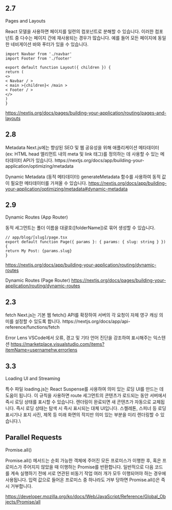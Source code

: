 <h2>2.7</h2>

Pages and Layouts

React 모델을 사용하면 페이지를 일련의 컴포넌트로 분해할 수 있습니다. 이러한 컴포넌트 중 다수는 페이지 간에 재사용되는 경우가 많습니다.
예를 들어 모든 페이지에 동일한 네비게이션 바와 푸터가 있을 수 있습니다.
```
import Navbar from './navbar'
import Footer from './footer'

export default function Layout({ children }) {
return (
<>
< Navbar / >
< main >{children}< /main >
< Footer / >
</>
)
}
```
https://nextjs.org/docs/pages/building-your-application/routing/pages-and-layouts

<h2>2.8</h2>
Metadata
Next.js에는 향상된 SEO 및 웹 공유성을 위해 애플리케이션 메타데이터(ex: HTML head 엘리먼트 내의 meta 및 link 태그)를 정의하는 데 사용할 수 있는 메타데이터 API가 있습니다.
https://nextjs.org/docs/app/building-your-application/optimizing/metadata

Dynamic Metadata (동적 메타데이터)
generateMetadata 함수를 사용하여 동적 값이 필요한 메타데이터를 가져올 수 있습니다.
https://nextjs.org/docs/app/building-your-application/optimizing/metadata#dynamic-metadata
<h2>2.9</h2>
Dynamic Routes (App Router)

동적 세그먼트는 폴더 이름을 대괄호([folderName])로 묶어 생성할 수 있습니다.
```
// app/blog/[slug]/page.tsx
export default function Page({ params }: { params: { slug: string } }) {
return My Post: {params.slug}
}
```
https://nextjs.org/docs/app/building-your-application/routing/dynamic-routes

Dynamic Routes (Page Router)
https://nextjs.org/docs/pages/building-your-application/routing/dynamic-routes


<h2>2.3</h2>
fetch
Next.js는 기본 웹 fetch() API를 확장하여 서버의 각 요청이 자체 영구 캐싱 의미를 설정할 수 있도록 합니다.
https://nextjs.org/docs/app/api-reference/functions/fetch

Error Lens
VSCode에서 오류, 경고 및 기타 언어 진단을 강조하여 표시해주는 익스텐션
https://marketplace.visualstudio.com/items?itemName=usernamehw.errorlens
<h2>3.3</h2>
Loading UI and Streaming

특수 파일 loading.js는 React Suspense를 사용하여 의미 있는 로딩 UI를 만드는 데 도움이 됩니다.
이 규칙을 사용하면 route 세그먼트의 콘텐츠가 로드되는 동안 서버에서 즉시 로딩 상태를 표시할 수 있습니다. 렌더링이 완료되면 새 콘텐츠가 자동으로 교체됩니다.
즉시 로딩 상태는 탐색 시 즉시 표시되는 대체 UI입니다. 스켈레톤, 스피너 등 로딩 표시기나 표지 사진, 제목 등 미래 화면의 작지만 의미 있는 부분을 미리 렌더링할 수 있습니다.\

<h2>Parallel Requests</h2>
Promise.all()

Promise.all() 메서드는 순회 가능한 객체에 주어진 모든 프로미스가 이행한 후, 혹은 프로미스가 주어지지 않았을 때 이행하는 Promise를 반환합니다.
일반적으로 다음 코드를 계속 실행하기 전에 서로 연관된 비동기 작업 여러 개가 모두 이행되어야 하는 경우에 사용됩니다.
입력 값으로 들어온 프로미스 중 하나라도 거부 당하면 Promise.all()은 즉시 거부합니다.

https://developer.mozilla.org/ko/docs/Web/JavaScript/Reference/Global_Objects/Promise/all

